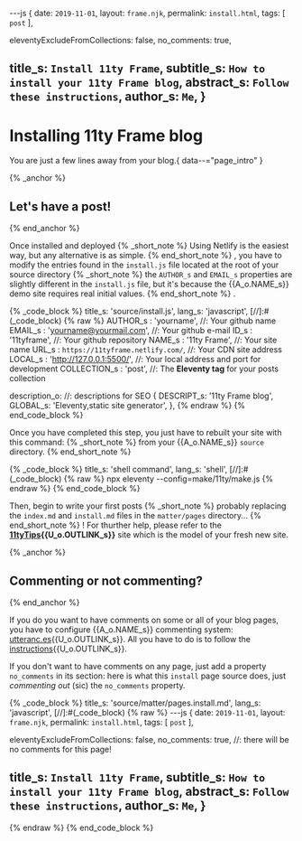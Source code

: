 ---js
{
  date:      `2019-11-01`,
  layout:    `frame.njk`,
  permalink: `install.html`,
  tags:      [ `post` ],

  eleventyExcludeFromCollections: false,
  no_comments: true,

  title_s:    `Install 11ty Frame`,
  subtitle_s: `How to install your 11ty Frame blog`,
  abstract_s: `Follow these instructions`,
  author_s:   `Me`,
}
---
[comment]: # (======== Post ========)
# Installing 11ty Frame blog

You are just a few lines away from your blog.{ data--="page_intro" }

{% _anchor %}
## Let's have a post!
{% end_anchor %}


Once installed and deployed
{% _short_note %}
Using Netlify is the easiest way, but any alternative is as simple.
{% end_short_note %}
, you have to modify the entries found in the `install.js` file located at the root of your source directory
{% _short_note %}
the `AUTHOR_s` and `EMAIL_s` properties are slightly different in the `install.js` file, but it's because the {{A_o.NAME_s}} demo site requires real initial values.
{% end_short_note %}
.


{% _code_block %}
    title_s: 'source/install.js',
    lang_s: 'javascript',
[//]:#(_code_block)
{% raw %}
AUTHOR_s     : 'yourname',                        //: Your github name
EMAIL_s      : 'yourname@yourmail.com',           //: Your github e-mail
ID_s         : '11tyframe',                       //: Your github repository
NAME_s       : '11ty Frame',                      //: Your site name
URL_s        : `https://11tyframe.netlify.com/`,  //: Your CDN site address
LOCAL_s      : 'http://127.0.0.1:5500/',          //: Your local address and port for development
COLLECTION_s : 'post',                            //: The **Eleventy tag** for your posts collection

description_o:                                    //: descriptions for SEO
{
  DESCRIPT_s: '11ty Frame blog',
  GLOBAL_s:   'Eleventy,static site generator',
},
{% endraw %}
{% end_code_block %}


Once you have completed this step, you just have to rebuilt your site with this command:
{% _short_note %}
from your {{A_o.NAME_s}} `source` directory.
{% end_short_note %}

{% _code_block %}
    title_s: 'shell command',
    lang_s: 'shell',
[//]:#(_code_block)
{% raw %}
npx eleventy --config=make/11ty/make.js
{% endraw %}
{% end_code_block %}


Then, begin to write your first posts
{% _short_note %}
probably replacing the `index.md` and `install.md` files in the `matter/pages` directory...
{% end_short_note %}
! For thurther help, please refer to the **[11tyTips]{{U_o.OUTLINK_s}}** site which is the model of your fresh new site.


{% _anchor %}
## Commenting or not commenting?
{% end_anchor %}


If you do you want to have comments on some or all of your blog pages, you have to configure {{A_o.NAME_s}} commenting system: [utteranc.es]{{U_o.OUTLINK_s}}. All you have to do is to follow the [instructions]{{U_o.OUTLINK_s}}.


If you don't want to have comments on any page, just add a property `no_comments` in its section: here is what this `install` page source does, just _commenting out_ (sic) the `no_comments` property.


{% _code_block %}
    title_s: 'source/matter/pages.install.md',
    lang_s: 'javascript',
[//]:#(_code_block)
{% raw %}
---js
{
  date:      `2019-11-01`,
  layout:    `frame.njk`,
  permalink: `install.html`,
  tags:      [ `post` ],

  eleventyExcludeFromCollections: false,
  no_comments: true,    //: there will be no comments for this page!

  title_s:    `Install 11ty Frame`,
  subtitle_s: `How to install your 11ty Frame blog`,
  abstract_s: `Follow these instructions`,
  author_s:   `Me`,
}
---
{% endraw %}
{% end_code_block %}


[comment]: # (======== Links ========)

[11tyTips]: https://11tytips.netlify.com
[utteranc.es]: https://github.com/utterance/utterances
[instructions]: https://utteranc.es
